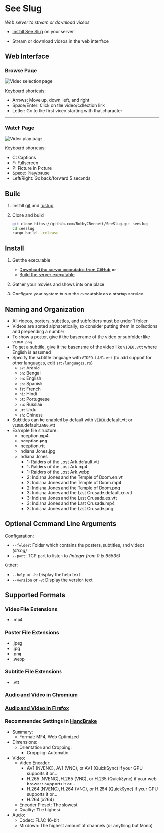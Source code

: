# See Slug
*Web server to stream or download videos*

- [Install See Slug](#install) on your server

- Stream or download videos in the web interface


## Web Interface

### Browse Page

![](res/screenshots/videos.webp "Video selection page")

Keyboard shortcuts:
* Arrows: Move up, down, left, and right
* Space/Enter: Click on the video/collection link
* Letter: Go to the first video starting with that character

---

### Watch Page

![](res/screenshots/video.webp "Video play page")

Keyboard shortcuts:
* C: Captions
* F: Fullscreen
* P: Picture in Picture
* Space: Play/pause
* Left/Right: Go back/forward 5 seconds


## Build

1. Install [git](https://git-scm.com/book/en/v2/Getting-Started-Installing-Git) and [rustup](https://rustup.rs)

2. Clone and build
	```sh
	git clone https://github.com/RobbyCBennett/SeeSlug.git seeslug
	cd seeslug
	cargo build --release
	```


## Install

1. Get the executable
	- [Download the server executable from GitHub](https://github.com/RobbyCBennett/SeeSlug/releases/latest) or
	- [Build the server executable](#build)

2. Gather your movies and shows into one place

3. Configure your system to run the executable as a startup service



## Naming and Organization
- All videos, posters, subtitles, and subfolders must be under 1 folder
- Videos are sorted alphabetically, so consider putting them in collections and prepending a number
- To show a poster, give it the basename of the video or subfolder like `VIDEO.png`
- To get a subtitle, give it the basename of the video like `VIDEO.vtt` where English is assumed
- Specify the subtitle language with `VIDEO.LANG.vtt` (to add support for other languages, edit `src/languages.rs`)
	- `ar`: Arabic
	- `bn`: Bengali
	- `en`: English
	- `es`: Spanish
	- `fr`: French
	- `hi`: Hindi
	- `pt`: Portuguese
	- `ru`: Russian
	- `ur`: Urdu
	- `zh`: Chinese
- Subtitles can be enabled by default with `VIDEO`.default.vtt or `VIDEO`.default.`LANG`.vtt
- Example file structure:
	- Inception.mp4
	- Inception.png
	- Inception.vtt
	- Indiana Jones.jpg
	- Indiana Jones
		- 1: Raiders of the Lost Ark.default.vtt
		- 1: Raiders of the Lost Ark.mp4
		- 1: Raiders of the Lost Ark.webp
		- 2: Indiana Jones and the Temple of Doom.en.vtt
		- 2: Indiana Jones and the Temple of Doom.mp4
		- 2: Indiana Jones and the Temple of Doom.png
		- 3: Indiana Jones and the Last Crusade.default.en.vtt
		- 3: Indiana Jones and the Last Crusade.es.vtt
		- 3: Indiana Jones and the Last Crusade.mp4
		- 3: Indiana Jones and the Last Crusade.png


## Optional Command Line Arguments

Configuration:
- `--folder`: Folder which contains the posters, subtitles, and videos *(string)*
- `--port`: TCP port to listen to *(integer from 0 to 65535)*

Other:
- `--help` or `-h`: Display the help text
- `--version` or `-v`: Display the version text


## Supported Formats

### Video File Extensions
- .mp4

### Poster File Extensions
- .jpeg
- .jpg
- .png
- .webp

### Subtitle File Extensions
- .vtt

### [Audio and Video in Chromium](https://www.chromium.org/audio-video)

### [Audio and Video in Firefox](https://support.mozilla.org/en-US/kb/html5-audio-and-video-firefox)

### Recommended Settings in [HandBrake](https://github.com/HandBrake/HandBrake/releases)

- Summary:
  - Format: MP4, Web Optimized
- Dimensions:
  - Orientation and Cropping:
    - Cropping: Automatic
- Video:
  - Video Encoder:
    - AV1 (NVENC), AV1 (VNC), or AV1 (QuickSync) if your GPU supports it or...
    - H.265 (NVENC), H.265 (VNC), or H.265 (QuickSync) if your web browser supports it or...
    - H.264 (NVENC), H.264 (VNC), or H.264 (QuickSync) if your GPU supports it or...
    - H.264 (x264)
  - Encoder Preset: The slowest
  - Quality: The highest
- Audio:
  - Codec: FLAC 16-bit
  - Mixdown: The highest amount of channels (or anything but Mono)
